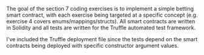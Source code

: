 The goal of the section 7 coding exercises is to implement a simple betting smart contract, with each exercise being targeted at a specific concept (e.g. exercise 4 covers enums/mappings/structs). All smart contracts are written in Solidity and all tests are written for the Truffle automated test framework.

I've included the Truffle deployment file since the tests depend on the smart contracts being deployed with specific constructor argument values.
